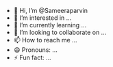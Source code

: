 - 👋 Hi, I’m @Sameeraparvin
- 👀 I’m interested in ...
- 🌱 I’m currently learning ...
- 💞️ I’m looking to collaborate on ...
- 📫 How to reach me ...
- 😄 Pronouns: ...
- ⚡ Fun fact: ...

<!---
Sameeraparvin/Sameeraparvin is a ✨ special ✨ repository because its `README.md` (this file) appears on your GitHub profile.
You can click the Preview link to take a look at your changes.
--->
